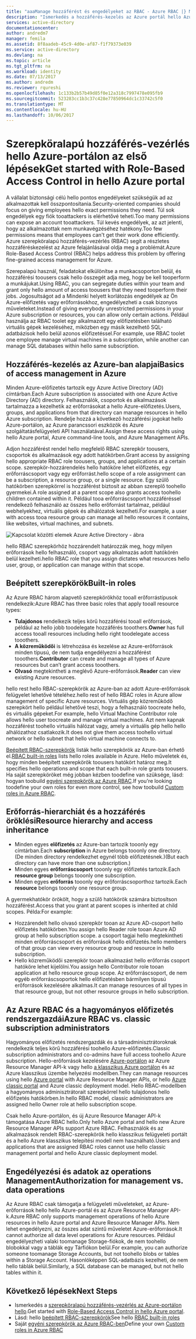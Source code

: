 ```yaml
---
title: "aaaManage hozzáférést és engedélyeket az RBAC - Azure RBAC |} Microsoft Docs"
description: "Ismerkedés a hozzáférés-kezelés az Azure portál hello Azure szerepköralapú hozzáférés-vezérlés. Szerepkör-hozzárendelések tooassign engedélyek használata a címtárban."
services: active-directory
documentationcenter: 
author: andredm7
manager: femila
ms.assetid: 8f8aadeb-45c9-4d0e-af87-f1f79373e039
ms.service: active-directory
ms.devlang: na
ms.topic: article
ms.tgt_pltfrm: na
ms.workload: identity
ms.date: 07/13/2017
ms.author: andredm
ms.reviewer: rqureshi
ms.openlocfilehash: 1c133b2b57b49d85f0e12a318c7997478e095fb9
ms.sourcegitcommit: 523283cc1b3c37c428e77850964dc1c33742c5f0
ms.translationtype: MT
ms.contentlocale: hu-HU
ms.lasthandoff: 10/06/2017
---
```

# <a name="get-started-with-role-based-access-control-in-hello-azure-portal"></a><span data-ttu-id="aa86f-104">Szerepköralapú hozzáférés-vezérlés hello Azure-portálon az első lépések</span><span class="sxs-lookup"><span data-stu-id="aa86f-104">Get started with Role-Based Access Control in hello Azure portal</span></span>
<span data-ttu-id="aa86f-105">A vállalat biztonsági célú hello pontos engedélyeket szükségük ad az alkalmazottak kell összpontosítania.</span><span class="sxs-lookup"><span data-stu-id="aa86f-105">Security-oriented companies should focus on giving employees hello exact permissions they need.</span></span> <span data-ttu-id="aa86f-106">Túl sok engedélyek egy fiók tooattackers is elérhetővé teheti.</span><span class="sxs-lookup"><span data-stu-id="aa86f-106">Too many permissions can expose an account tooattackers.</span></span> <span data-ttu-id="aa86f-107">Túl kevés engedélyek, az azt jelenti, hogy az alkalmazottak nem munkavégzéséhez hatékony.</span><span class="sxs-lookup"><span data-stu-id="aa86f-107">Too few permissions means that employees can't get their work done efficiently.</span></span> <span data-ttu-id="aa86f-108">Azure szerepköralapú hozzáférés-vezérlés (RBAC) segít a részletes hozzáféréskezelést az Azure felajánlásával oldja meg a problémát.</span><span class="sxs-lookup"><span data-stu-id="aa86f-108">Azure Role-Based Access Control (RBAC) helps address this problem by offering fine-grained access management for Azure.</span></span>

<span data-ttu-id="aa86f-109">Szerepalapú használ, feladatokat elkülönítse a munkacsoporton belül, és hozzáférési toousers csak hello összegét adja meg, hogy be kell tooperform a munkájukat.</span><span class="sxs-lookup"><span data-stu-id="aa86f-109">Using RBAC, you can segregate duties within your team and grant only hello amount of access toousers that they need tooperform their jobs.</span></span> <span data-ttu-id="aa86f-110">Jogosultságot ad a Mindenki helyett korlátozás engedélyek az Ön Azure-előfizetés vagy erőforrásokhoz, engedélyezheti a csak bizonyos műveleteket.</span><span class="sxs-lookup"><span data-stu-id="aa86f-110">Instead of giving everybody unrestricted permissions in your Azure subscription or resources, you can allow only certain actions.</span></span> <span data-ttu-id="aa86f-111">Például használja az RBAC toolet egy alkalmazott egy előfizetésben található virtuális gépek kezeléséhez, miközben egy másik kezelhető SQL-adatbázisok hello belül azonos előfizetéssel.</span><span class="sxs-lookup"><span data-stu-id="aa86f-111">For example, use RBAC toolet one employee manage virtual machines in a subscription, while another can manage SQL databases within hello same subscription.</span></span>

## <a name="basics-of-access-management-in-azure"></a><span data-ttu-id="aa86f-112">Hozzáférés-kezelés az Azure-ban alapjai</span><span class="sxs-lookup"><span data-stu-id="aa86f-112">Basics of access management in Azure</span></span>
<span data-ttu-id="aa86f-113">Minden Azure-előfizetés tartozik egy Azure Active Directory (AD) címtárban.</span><span class="sxs-lookup"><span data-stu-id="aa86f-113">Each Azure subscription is associated with one Azure Active Directory (AD) directory.</span></span> <span data-ttu-id="aa86f-114">Felhasználók, csoportok és alkalmazások tartalmazza a kezelhetik az erőforrásokat a hello Azure-előfizetés.</span><span class="sxs-lookup"><span data-stu-id="aa86f-114">Users, groups, and applications from that directory can manage resources in hello Azure subscription.</span></span> <span data-ttu-id="aa86f-115">Rendelje hozzá a következő hozzáférési jogokat hello Azure-portálon, az Azure parancssori eszközök és Azure szolgáltatásfelügyeleti API használatával.</span><span class="sxs-lookup"><span data-stu-id="aa86f-115">Assign these access rights using hello Azure portal, Azure command-line tools, and Azure Management APIs.</span></span>

<span data-ttu-id="aa86f-116">Adjon hozzáférést rendel hello megfelelő RBAC szerepkör toousers, csoportok és alkalmazások egy adott hatókörben.</span><span class="sxs-lookup"><span data-stu-id="aa86f-116">Grant access by assigning hello appropriate RBAC role toousers, groups, and applications at a certain scope.</span></span> <span data-ttu-id="aa86f-117">szerepkör-hozzárendelés hello hatóköre lehet előfizetés, egy erőforráscsoport vagy egy erőforrást.</span><span class="sxs-lookup"><span data-stu-id="aa86f-117">hello scope of a role assignment can be a subscription, a resource group, or a single resource.</span></span> <span data-ttu-id="aa86f-118">Egy szülő hatókörben szerepkörrel is hozzáférést biztosít az abban szereplő toohello gyermekei.</span><span class="sxs-lookup"><span data-stu-id="aa86f-118">A role assigned at a parent scope also grants access toohello children contained within it.</span></span> <span data-ttu-id="aa86f-119">Például tooa erőforráscsoport hozzáféréssel rendelkező felhasználó az összes hello erőforrást tartalmaz, például webhelyekhez, virtuális gépek és alhálózatok kezelheti.</span><span class="sxs-lookup"><span data-stu-id="aa86f-119">For example, a user with access tooa resource group can manage all hello resources it contains, like websites, virtual machines, and subnets.</span></span>

![Kapcsolat közötti elemek Azure Active Directory - ábra](./media/role-based-access-control-what-is/rbac_aad.png)

<span data-ttu-id="aa86f-121">hello RBAC szerepkörhöz hozzárendelt határozzák meg, hogy milyen erőforrások hello felhasználó, csoport vagy alkalmazás adott hatókörén belül kezelheti.</span><span class="sxs-lookup"><span data-stu-id="aa86f-121">hello RBAC role that you assign dictates what resources hello user, group, or application can manage within that scope.</span></span>

## <a name="built-in-roles"></a><span data-ttu-id="aa86f-122">Beépített szerepkörök</span><span class="sxs-lookup"><span data-stu-id="aa86f-122">Built-in roles</span></span>
<span data-ttu-id="aa86f-123">Az Azure RBAC három alapvető szerepkörökhöz tooall erőforrástípusok rendelkezik:</span><span class="sxs-lookup"><span data-stu-id="aa86f-123">Azure RBAC has three basic roles that apply tooall resource types:</span></span>

* <span data-ttu-id="aa86f-124">**Tulajdonos** rendelkezik teljes körű hozzáférési tooall erőforrások, például az hello jobb toodelegate hozzáférés tooothers.</span><span class="sxs-lookup"><span data-stu-id="aa86f-124">**Owner** has full access tooall resources including hello right toodelegate access tooothers.</span></span>
* <span data-ttu-id="aa86f-125">**A közreműködői** is létrehozása és kezelése az Azure-erőforrások minden típusú, de nem tudja engedélyezni a hozzáférést tooothers.</span><span class="sxs-lookup"><span data-stu-id="aa86f-125">**Contributor** can create and manage all types of Azure resources but can’t grant access tooothers.</span></span>
* <span data-ttu-id="aa86f-126">**Olvasó** megtekintheti a meglévő Azure-erőforrások.</span><span class="sxs-lookup"><span data-stu-id="aa86f-126">**Reader** can view existing Azure resources.</span></span>

<span data-ttu-id="aa86f-127">hello rest hello RBAC-szerepkörök az Azure-ban az adott Azure-erőforrások felügyelet lehetővé tételéhez.</span><span class="sxs-lookup"><span data-stu-id="aa86f-127">hello rest of hello RBAC roles in Azure allow management of specific Azure resources.</span></span> <span data-ttu-id="aa86f-128">Virtuális gép közreműködő szerepkört hello például lehetővé teszi, hogy a felhasználó toocreate hello, és virtuális gépeket.</span><span class="sxs-lookup"><span data-stu-id="aa86f-128">For example, hello Virtual Machine Contributor role allows hello user toocreate and manage virtual machines.</span></span> <span data-ttu-id="aa86f-129">Azt nem kapnak hozzáférést toohello virtuális hálózat vagy, amely a virtuális gép hello hello alhálózathoz csatlakozik.</span><span class="sxs-lookup"><span data-stu-id="aa86f-129">It does not give them access toohello virtual network or hello subnet that hello virtual machine connects to.</span></span> 

<span data-ttu-id="aa86f-130">[Beépített RBAC-szerepkörök](role-based-access-built-in-roles.md) listák hello szerepkörök az Azure-ban érhető el.</span><span class="sxs-lookup"><span data-stu-id="aa86f-130">[RBAC built-in roles](role-based-access-built-in-roles.md) lists hello roles available in Azure.</span></span> <span data-ttu-id="aa86f-131">Hello műveletek és, hogy minden beépített szerepkörök toousers hatókört határoz meg.</span><span class="sxs-lookup"><span data-stu-id="aa86f-131">It specifies hello operations and scope that each built-in role grants toousers.</span></span> <span data-ttu-id="aa86f-132">Ha saját szerepköröket még jobban kézben toodefine van szüksége, lásd: hogyan toobuild [egyéni szerepkörök az Azure RBAC](role-based-access-control-custom-roles.md).</span><span class="sxs-lookup"><span data-stu-id="aa86f-132">If you're looking toodefine your own roles for even more control, see how toobuild [Custom roles in Azure RBAC](role-based-access-control-custom-roles.md).</span></span>

## <a name="resource-hierarchy-and-access-inheritance"></a><span data-ttu-id="aa86f-133">Erőforrás-hierarchiát és a hozzáférés öröklési</span><span class="sxs-lookup"><span data-stu-id="aa86f-133">Resource hierarchy and access inheritance</span></span>
* <span data-ttu-id="aa86f-134">Minden egyes **előfizetés** az Azure-ban tartozik tooonly egy címtárban.</span><span class="sxs-lookup"><span data-stu-id="aa86f-134">Each **subscription** in Azure belongs tooonly one directory.</span></span> <span data-ttu-id="aa86f-135">(De minden directory rendelkezhet egynél több előfizetésnek.)</span><span class="sxs-lookup"><span data-stu-id="aa86f-135">(But each directory can have more than one subscription.)</span></span>
* <span data-ttu-id="aa86f-136">Minden egyes **erőforráscsoport** tooonly egy előfizetés tartozik.</span><span class="sxs-lookup"><span data-stu-id="aa86f-136">Each **resource group** belongs tooonly one subscription.</span></span>
* <span data-ttu-id="aa86f-137">Minden egyes **erőforrás** tooonly egy erőforráscsoporthoz tartozik.</span><span class="sxs-lookup"><span data-stu-id="aa86f-137">Each **resource** belongs tooonly one resource group.</span></span>

<span data-ttu-id="aa86f-138">A gyermekhatókör örökölt, hogy a szülő hatókörök számára biztosítson hozzáférést.</span><span class="sxs-lookup"><span data-stu-id="aa86f-138">Access that you grant at parent scopes is inherited at child scopes.</span></span> <span data-ttu-id="aa86f-139">Példa:</span><span class="sxs-lookup"><span data-stu-id="aa86f-139">For example:</span></span>

* <span data-ttu-id="aa86f-140">Hozzárendelt hello olvasó szerepkör tooan az Azure AD-csoport hello előfizetés hatókörben.</span><span class="sxs-lookup"><span data-stu-id="aa86f-140">You assign hello Reader role tooan Azure AD group at hello subscription scope.</span></span> <span data-ttu-id="aa86f-141">a csoport tagjai hello megtekintheti minden erőforráscsoport és erőforrások hello előfizetés.</span><span class="sxs-lookup"><span data-stu-id="aa86f-141">hello members of that group can view every resource group and resource in hello subscription.</span></span>
* <span data-ttu-id="aa86f-142">Hello közreműködői szerepkör tooan alkalmazást hello erőforrás csoport hatóköre lehet kijelölni.</span><span class="sxs-lookup"><span data-stu-id="aa86f-142">You assign hello Contributor role tooan application at hello resource group scope.</span></span> <span data-ttu-id="aa86f-143">Az erőforráscsoport, de nem egyéb erőforráscsoportok hello előfizetésben bármilyen típusú erőforrások kezelésére alkalmas.</span><span class="sxs-lookup"><span data-stu-id="aa86f-143">It can manage resources of all types in that resource group, but not other resource groups in hello subscription.</span></span>

## <a name="azure-rbac-vs-classic-subscription-administrators"></a><span data-ttu-id="aa86f-144">Az Azure RBAC és a hagyományos előfizetés rendszergazdái</span><span class="sxs-lookup"><span data-stu-id="aa86f-144">Azure RBAC vs. classic subscription administrators</span></span>
<span data-ttu-id="aa86f-145">Hagyományos előfizetés rendszergazdák és a társadminisztrátoroknak rendelkezik teljes körű hozzáférési toohello Azure-előfizetés.</span><span class="sxs-lookup"><span data-stu-id="aa86f-145">Classic subscription administrators and co-admins have full access toohello Azure subscription.</span></span> <span data-ttu-id="aa86f-146">Hello-erőforrások kezelésére [Azure-portálon](https://portal.azure.com) az Azure Resource Manager API-k vagy hello [a klasszikus Azure portálon](https://manage.windowsazure.com) és az Azure klasszikus üzembe helyezési modellben.</span><span class="sxs-lookup"><span data-stu-id="aa86f-146">They can manage resources using hello [Azure portal](https://portal.azure.com) with Azure Resource Manager APIs, or hello [Azure classic portal](https://manage.windowsazure.com) and Azure classic deployment model.</span></span> <span data-ttu-id="aa86f-147">Hello RBAC-modellben a hagyományos adminisztrátorait szerepkörrel hello tulajdonos hello előfizetés hatókörben.</span><span class="sxs-lookup"><span data-stu-id="aa86f-147">In hello RBAC model, classic administrators are assigned hello Owner role at hello subscription scope.</span></span>

<span data-ttu-id="aa86f-148">Csak hello Azure-portálon, és új Azure Resource Manager API-k támogatása Azure RBAC hello.</span><span class="sxs-lookup"><span data-stu-id="aa86f-148">Only hello Azure portal and hello new Azure Resource Manager APIs support Azure RBAC.</span></span> <span data-ttu-id="aa86f-149">Felhasználók és az alkalmazások rendelt RBAC-szerepkörök hello klasszikus felügyeleti portált és a hello Azure klasszikus telepítési modell nem használható.</span><span class="sxs-lookup"><span data-stu-id="aa86f-149">Users and applications that are assigned RBAC roles cannot use hello classic management portal and hello Azure classic deployment model.</span></span>

## <a name="authorization-for-management-vs-data-operations"></a><span data-ttu-id="aa86f-150">Engedélyezési és adatok az operations Management</span><span class="sxs-lookup"><span data-stu-id="aa86f-150">Authorization for management vs. data operations</span></span>
<span data-ttu-id="aa86f-151">Az Azure RBAC csak támogatja a felügyeleti műveleteket, az Azure-erőforrások hello hello Azure-portál és az Azure Resource Manager API-k.</span><span class="sxs-lookup"><span data-stu-id="aa86f-151">Azure RBAC only supports management operations of hello Azure resources in hello Azure portal and Azure Resource Manager APIs.</span></span> <span data-ttu-id="aa86f-152">Nem lehet engedélyezni, az összes adat szintű műveletet Azure-erőforrások.</span><span class="sxs-lookup"><span data-stu-id="aa86f-152">It cannot authorize all data level operations for Azure resources.</span></span> <span data-ttu-id="aa86f-153">Például engedélyezheti valaki toomanage Storage-fiókok, de nem toohello blobokkal vagy a táblák egy Tárfiókon belül.</span><span class="sxs-lookup"><span data-stu-id="aa86f-153">For example, you can authorize someone toomanage Storage Accounts, but not toohello blobs or tables within a Storage Account.</span></span> <span data-ttu-id="aa86f-154">Hasonlóképpen SQL-adatbázis kezelheti, de nem hello táblák belül.</span><span class="sxs-lookup"><span data-stu-id="aa86f-154">Similarly, a SQL database can be managed, but not hello tables within it.</span></span>

## <a name="next-steps"></a><span data-ttu-id="aa86f-155">Következő lépések</span><span class="sxs-lookup"><span data-stu-id="aa86f-155">Next Steps</span></span>
* <span data-ttu-id="aa86f-156">Ismerkedés a [szerepköralapú hozzáférés-vezérlés az Azure-portálon hello](role-based-access-control-configure.md).</span><span class="sxs-lookup"><span data-stu-id="aa86f-156">Get started with [Role-Based Access Control in hello Azure portal](role-based-access-control-configure.md).</span></span>
* <span data-ttu-id="aa86f-157">Lásd: hello [beépített RBAC-szerepkörök](role-based-access-built-in-roles.md)</span><span class="sxs-lookup"><span data-stu-id="aa86f-157">See hello [RBAC built-in roles](role-based-access-built-in-roles.md)</span></span>
* <span data-ttu-id="aa86f-158">Saját [egyéni szerepkörök az Azure RBAC-ben](role-based-access-control-custom-roles.md)</span><span class="sxs-lookup"><span data-stu-id="aa86f-158">Define your own [Custom roles in Azure RBAC](role-based-access-control-custom-roles.md)</span></span>
